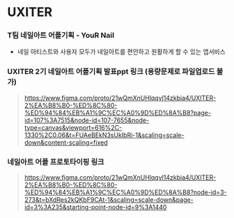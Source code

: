 # UXITER

### T팀 네일아트 어플기획 - YouR Nail   
- 네일 아티스트와 사용자 모두가 네일아트를 편안하고 원활하게 할 수 있는 앱서비스   

### UXITER 2기 네일아트 어플기획 발표ppt 링크 (용량문제로 파일업로드 불가)
> https://www.figma.com/proto/21wQmXnUHlqqvl14zkbia4/UXITER-2%EA%B8%B0-%ED%8C%80-%ED%94%84%EB%A1%9C%EC%A0%9D%ED%8A%B8?page-id=107%3A7515&node-id=107-7655&node-type=canvas&viewport=616%2C-1330%2C0.06&t=FUAeBEkN3sUkIbRi-1&scaling=scale-down&content-scaling=fixed

### 네일아트 어플 프로토타이핑 링크
> https://www.figma.com/proto/21wQmXnUHlqqvl14zkbia4/UXITER-2%EA%B8%B0-%ED%8C%80-%ED%94%84%EB%A1%9C%EC%A0%9D%ED%8A%B8?node-id=3-273&t=bXdRes2kQKbF9CAt-1&scaling=scale-down&page-id=3%3A235&starting-point-node-id=9%3A1440
